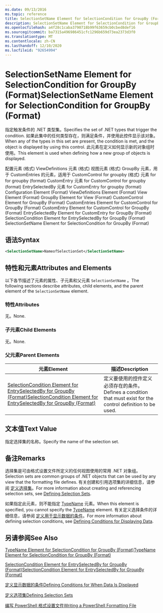 ```yaml
---
ms.date: 09/13/2016
ms.topic: reference
title: SelectionSetName Element for SelectionCondition for GroupBy (Format)
description: SelectionSetName Element for SelectionCondition for GroupBy (Format)
ms.openlocfilehash: a4f28c1caba3790718b99f63659cb0cbed8def16
ms.sourcegitcommit: ba7315a496986451cfc1296b659d73ea2373d3f0
ms.translationtype: MT
ms.contentlocale: zh-CN
ms.lasthandoff: 12/10/2020
ms.locfileid: "92654994"
---
```

# <a name="selectionsetname-element-for-selectioncondition-for-groupby-format"></a><span data-ttu-id="9073f-103">SelectionSetName Element for SelectionCondition for GroupBy (Format)</span><span class="sxs-lookup"><span data-stu-id="9073f-103">SelectionSetName Element for SelectionCondition for GroupBy (Format)</span></span>

<span data-ttu-id="9073f-104">指定触发条件的 .NET 类型集。</span><span class="sxs-lookup"><span data-stu-id="9073f-104">Specifies the set of .NET types that trigger the condition.</span></span> <span data-ttu-id="9073f-105">如果此集中的任何类型存在，则满足条件，并使用此控件显示该对象。</span><span class="sxs-lookup"><span data-stu-id="9073f-105">When any of the types in this set are present, the condition is met, and the object is displayed by using this control.</span></span> <span data-ttu-id="9073f-106">此元素在定义如何显示新的对象组时使用。</span><span class="sxs-lookup"><span data-stu-id="9073f-106">This element is used when defining how a new group of objects is displayed.</span></span>

<span data-ttu-id="9073f-107">配置元素 (格式) ViewDefinitions 元素 (格式) 视图元素 (格式) GroupBy 元素，用于 CustomEntries 的元素，适用于 CustomControl for groupby (格式) 元素 for for groupby (format) CustomEntry 元素 for CustomControl for groupby (format) EntrySelectedBy 元素 for CustomEntry for groupby (format) </span><span class="sxs-lookup"><span data-stu-id="9073f-107">Configuration Element (Format) ViewDefinitions Element (Format) View Element (Format) GroupBy Element for View (Format) CustomControl Element for GroupBy (Format) CustomEntries Element for CustomControl for GroupBy (Format) CustomEntry Element for CustomControl for GroupBy (Format) EntrySelectedBy Element for CustomEntry for GroupBy (Format) SelectionCondition Element for EntrySelectedBy for GroupBy (Format) SelectionSetName Element for SelectionCondition for GroupBy (Format)</span></span>

## <a name="syntax"></a><span data-ttu-id="9073f-108">语法</span><span class="sxs-lookup"><span data-stu-id="9073f-108">Syntax</span></span>

```xml
<SelectionSetName>NameofSelectionSet</SelectionSetName>
```

## <a name="attributes-and-elements"></a><span data-ttu-id="9073f-109">特性和元素</span><span class="sxs-lookup"><span data-stu-id="9073f-109">Attributes and Elements</span></span>

<span data-ttu-id="9073f-110">以下各节描述了元素的属性、子元素和父元素 `SelectionSetName` 。</span><span class="sxs-lookup"><span data-stu-id="9073f-110">The following sections describe attributes, child elements, and the parent element of the `SelectionSetName` element.</span></span>

### <a name="attributes"></a><span data-ttu-id="9073f-111">特性</span><span class="sxs-lookup"><span data-stu-id="9073f-111">Attributes</span></span>

<span data-ttu-id="9073f-112">无。</span><span class="sxs-lookup"><span data-stu-id="9073f-112">None.</span></span>

### <a name="child-elements"></a><span data-ttu-id="9073f-113">子元素</span><span class="sxs-lookup"><span data-stu-id="9073f-113">Child Elements</span></span>

<span data-ttu-id="9073f-114">无。</span><span class="sxs-lookup"><span data-stu-id="9073f-114">None.</span></span>

### <a name="parent-elements"></a><span data-ttu-id="9073f-115">父元素</span><span class="sxs-lookup"><span data-stu-id="9073f-115">Parent Elements</span></span>

|<span data-ttu-id="9073f-116">元素</span><span class="sxs-lookup"><span data-stu-id="9073f-116">Element</span></span>|<span data-ttu-id="9073f-117">描述</span><span class="sxs-lookup"><span data-stu-id="9073f-117">Description</span></span>|
|-------------|-----------------|
|[<span data-ttu-id="9073f-118">SelectionCondition Element for EntrySelectedBy for GroupBy (Format)</span><span class="sxs-lookup"><span data-stu-id="9073f-118">SelectionCondition Element for EntrySelectedBy for GroupBy (Format)</span></span>](./selectioncondition-element-for-entryselectedby-for-groupby-format.md)|<span data-ttu-id="9073f-119">定义要使用的控件定义必须存在的条件。</span><span class="sxs-lookup"><span data-stu-id="9073f-119">Defines a condition that must exist for the control definition to be used.</span></span>|

## <a name="text-value"></a><span data-ttu-id="9073f-120">文本值</span><span class="sxs-lookup"><span data-stu-id="9073f-120">Text Value</span></span>

<span data-ttu-id="9073f-121">指定选择集的名称。</span><span class="sxs-lookup"><span data-stu-id="9073f-121">Specify the name of the selection set.</span></span>

## <a name="remarks"></a><span data-ttu-id="9073f-122">备注</span><span class="sxs-lookup"><span data-stu-id="9073f-122">Remarks</span></span>

<span data-ttu-id="9073f-123">选择集是可由格式设置文件所定义的任何视图使用的常用 .NET 对象组。</span><span class="sxs-lookup"><span data-stu-id="9073f-123">Selection sets are common groups of .NET objects that can be used by any view that the formatting file defines.</span></span> <span data-ttu-id="9073f-124">有关创建和引用选项集的详细信息，请参阅 [定义选择集](./defining-selection-sets.md)。</span><span class="sxs-lookup"><span data-stu-id="9073f-124">For more information about creating and referencing selection sets, see [Defining Selection Sets](./defining-selection-sets.md).</span></span>

<span data-ttu-id="9073f-125">如果指定此元素，则不能指定 [TypeName](./typename-element-for-selectioncondition-for-groupby-format.md) 元素。</span><span class="sxs-lookup"><span data-stu-id="9073f-125">When this element is specified, you cannot specify the [TypeName](./typename-element-for-selectioncondition-for-groupby-format.md) element.</span></span> <span data-ttu-id="9073f-126">有关定义选择条件的详细信息，请参阅 [定义用于显示数据的条件](./defining-conditions-for-displaying-data.md)。</span><span class="sxs-lookup"><span data-stu-id="9073f-126">For more information about defining selection conditions, see [Defining Conditions for Displaying Data](./defining-conditions-for-displaying-data.md).</span></span>

## <a name="see-also"></a><span data-ttu-id="9073f-127">另请参阅</span><span class="sxs-lookup"><span data-stu-id="9073f-127">See Also</span></span>

[<span data-ttu-id="9073f-128">TypeName Element for SelectionCondition for GroupBy (Format)</span><span class="sxs-lookup"><span data-stu-id="9073f-128">TypeName Element for SelectionCondition for GroupBy (Format)</span></span>](./typename-element-for-selectioncondition-for-groupby-format.md)

[<span data-ttu-id="9073f-129">SelectionCondition Element for EntrySelectedBy for GroupBy (Format)</span><span class="sxs-lookup"><span data-stu-id="9073f-129">SelectionCondition Element for EntrySelectedBy for GroupBy (Format)</span></span>](./selectioncondition-element-for-entryselectedby-for-groupby-format.md)

[<span data-ttu-id="9073f-130">定义显示数据的条件</span><span class="sxs-lookup"><span data-stu-id="9073f-130">Defining Conditions for When Data Is Displayed</span></span>](./defining-conditions-for-displaying-data.md)

[<span data-ttu-id="9073f-131">定义选项集</span><span class="sxs-lookup"><span data-stu-id="9073f-131">Defining Selection Sets</span></span>](./defining-selection-sets.md)

[<span data-ttu-id="9073f-132">编写 PowerShell 格式设置文件</span><span class="sxs-lookup"><span data-stu-id="9073f-132">Writing a PowerShell Formatting File</span></span>](./writing-a-powershell-formatting-file.md)
